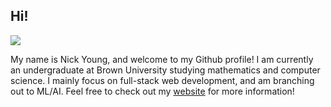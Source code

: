 ## Hi!

<img align="center" src="https://visitor-badge.glitch.me/badge?page_id=n-young.visitor-badge">

My name is Nick Young, and welcome to my Github profile! I am currently an undergraduate at Brown University studying mathematics and computer science. I mainly focus on full-stack web development, and am branching out to ML/AI. Feel free to check out my [website](https://n-young.xyz) for more information!
